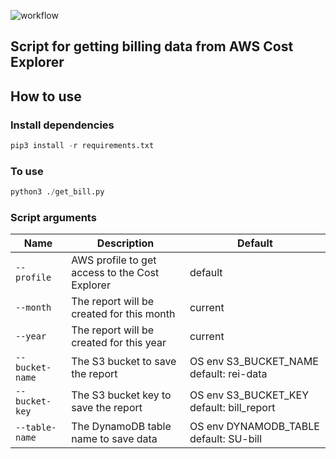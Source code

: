 ![workflow](https://github.com/ei-roslyakov/aws_bill_report/actions/workflows/tests.yml/badge.svg)
## Script for getting billing data from AWS Cost Explorer  
## How to use  
### Install dependencies

```python
pip3 install -r requirements.txt 
```
### To use
```python
python3 ./get_bill.py
```

### Script arguments
| Name         | Description                                       | Default    |
|--------------|---------------------------------------------------|------------|
| `--profile`  | AWS profile to get access to the Cost Explorer    | default    |
| `--month`    | The report will be created for this month         | current   |
| `--year`     | The report will be created for this year          | current |
| `--bucket-name`     | The S3 bucket to save the report          | OS env S3_BUCKET_NAME default: rei-data|
| `--bucket-key`     | The S3 bucket key to save the report          | OS env S3_BUCKET_KEY default: bill_report|
| `--table-name`     | The DynamoDB table name to save data         | OS env DYNAMODB_TABLE default: SU-bill|
